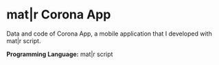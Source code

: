 # mat|r Corona App
Data and code of Corona App, a mobile application that I developed with mat|r script.

**Programming Language:** mat|r script

